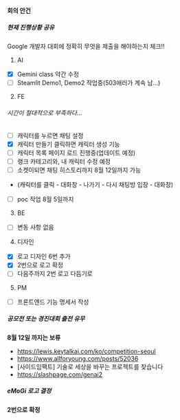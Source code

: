 #### 회의 안건
##### 현재 진행상황 공유
Google 개발자 대회에 정확히 무엇을 제출을 해야하는지 체크!!

1. AI
- [x] Gemini class 약간 수정 
- [ ] Steamlit Demo1, Demo2 작업중(503애러가 계속 남...)

2. FE
###### 시간이 절대적으로 부족하다...
- [ ] 캐릭터를 누르면 채팅 설정
- [x] 캐릭터 만들기 클릭하면 캐릭터 생성 기능 
- [ ] 캐릭터 목록 페이지 로드 진행중(업데이트 예정)
- [ ] 랭크 카테고리와, 내 캐릭터 수정 예정
- [ ] 소켓이되면 채팅 히스토리까지 8월 12일까지 가능
- (캐릭터를 클릭 - 대화창 - 나가기 - 다시 채팅방 입장 - 대화창)
- [ ] poc 작업 8월 5일까지

3. BE
- [ ] 변동 사항 없음

4. 디자인
- [x] 로고 디자인 6번 추가
- [x] 2번으로 로고 확정
- [ ] 다음주까지 2번 로고 다듬기로

5. PM
- [ ] 프론트엔드 기능 명세서 작성 


##### 공모전 또는 경진대회 출전 유무
**8월 12일 까지는 보류**

- https://lewis.keytalkai.com/ko/competition-seoul
- https://www.allforyoung.com/posts/52036
- [사이드임팩트] 기술로 세상을 바꾸는 프로젝트를 찾습니다
- https://slashpage.com/genai2

##### eMoGi 로고 결정
**2번으로 확정**

